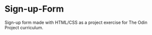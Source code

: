 # Sign-up-Form
Sign-up form made with HTML/CSS as a project exercise for The Odin Project curriculum.